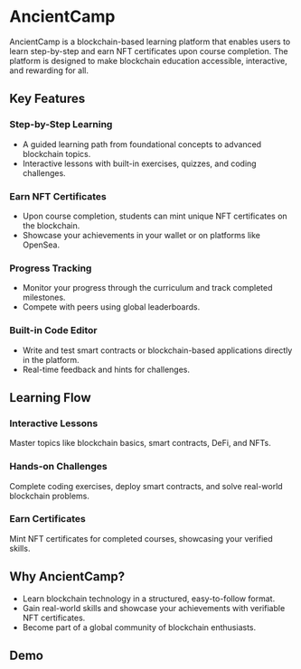 
# AncientCamp

AncientCamp is a blockchain-based learning platform that enables users to learn step-by-step and earn NFT certificates upon course completion. The platform is designed to make blockchain education accessible, interactive, and rewarding for all.

## Key Features

### Step-by-Step Learning
- A guided learning path from foundational concepts to advanced blockchain topics.
- Interactive lessons with built-in exercises, quizzes, and coding challenges.

### Earn NFT Certificates
- Upon course completion, students can mint unique NFT certificates on the blockchain.
- Showcase your achievements in your wallet or on platforms like OpenSea.

### Progress Tracking
- Monitor your progress through the curriculum and track completed milestones.
- Compete with peers using global leaderboards.

### Built-in Code Editor
- Write and test smart contracts or blockchain-based applications directly in the platform.
- Real-time feedback and hints for challenges.

## Learning Flow

### Interactive Lessons
Master topics like blockchain basics, smart contracts, DeFi, and NFTs.

### Hands-on Challenges
Complete coding exercises, deploy smart contracts, and solve real-world blockchain problems.

### Earn Certificates
Mint NFT certificates for completed courses, showcasing your verified skills.

## Why AncientCamp?
- Learn blockchain technology in a structured, easy-to-follow format.
- Gain real-world skills and showcase your achievements with verifiable NFT certificates.
- Become part of a global community of blockchain enthusiasts.

## Demo
